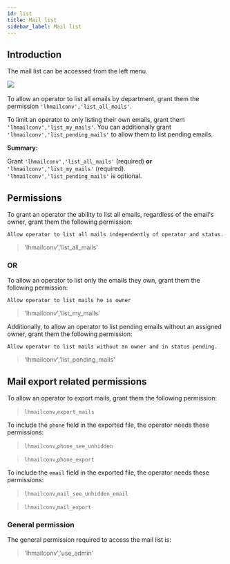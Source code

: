 ```yaml
---
id: list
title: Mail list
sidebar_label: Mail list
---
```


## Introduction

The mail list can be accessed from the left menu.

​![](/img/mail/mail-list.png)

To allow an operator to list all emails by department, grant them the permission `'lhmailconv','list_all_mails'`.

To limit an operator to only listing their own emails, grant them `'lhmailconv','list_my_mails'`. You can additionally grant `'lhmailconv','list_pending_mails'` to allow them to list pending emails.

**Summary:**

Grant `'lhmailconv','list_all_mails'` (required) **or** `'lhmailconv','list_my_mails'` (required).  `'lhmailconv','list_pending_mails'` is optional.

## Permissions

To grant an operator the ability to list all emails, regardless of the email's owner, grant them the following permission:

`Allow operator to list all mails independently of operator and status.`
> 'lhmailconv','list_all_mails'

### OR

To allow an operator to list only the emails they own, grant them the following permission:

`Allow operator to list mails he is owner`
> 'lhmailconv','list_my_mails'

Additionally, to allow an operator to list pending emails without an assigned owner, grant them the following permission:

`Allow operator to list mails without an owner and in status pending.`
> 'lhmailconv','list_pending_mails'


## Mail export related permissions

To allow an operator to export mails, grant them the following permission:

> `lhmailconv`,`export_mails`

To include the `phone` field in the exported file, the operator needs these permissions:

> `lhmailconv`,`phone_see_unhidden`

> `lhmailconv`,`phone_export`

To include the `email` field in the exported file, the operator needs these permissions:

> `lhmailconv`,`mail_see_unhidden_email`

> `lhmailconv`,`mail_export`

### General permission

The general permission required to access the mail list is:
> 'lhmailconv','use_admin'

